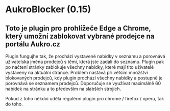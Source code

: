 # AukroBlocker (0.15)

## Toto je plugin pro prohlížeče Edge a Chrome, který umožní zablokovat vybrané prodejce na portálu Aukro.cz
Plugin fungujhe tak, že prochází vystavené nabídky v seznamu a porovnává uživatelská jména prodejců s těmi, která jste zadali do seznamu. Plugin pak po načtení stránky zablokuje všechny nabídky, které mají tito uživatelé vystaveny na aktuální stránce.
Problém nastává při větším množštví blokovaných prodejců, kdy plugin prochází všechny nabídky a postupně je porovnává se seznamem prodejců. Doporučuje se využívat maximálně 60 nabídek na stránku a to především na slabších strojích.

Pokud z toho někdoi udělá regulérní plugin pro chrome / firefox / operu, tak do toho.
